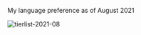 My language preference as of August 2021

![tierlist-2021-08](https://user-images.githubusercontent.com/24978328/129810811-5e1b695a-f6ac-444e-8d80-995963aacfe8.png)
